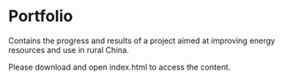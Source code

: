 # Portfolio
Contains the progress and results of a project aimed at improving energy resources and use in rural China.

Please download and open index.html to access the content.
